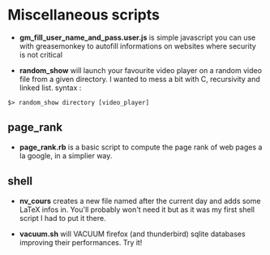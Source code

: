 # Miscellaneous scripts

- **gm_fill_user_name_and_pass.user.js** is simple javascript you can use with greasemonkey to autofill informations on websites where security is not critical

- **random_show** will launch your favourite video player on a random video file from a given directory.
I wanted to mess a bit with C, recursivity and linked list.
syntax :
```shell
$> random_show directory [video_player]
```

## page_rank

- **page_rank.rb** is a basic script to compute the page rank of web pages a la google, in a simplier way.

## shell

- **nv_cours** creates a new file named after the current day and adds some LaTeX infos in.
  You'll probably won't need it but as it was my first shell script I had to put it there.

- **vacuum.sh** will VACUUM firefox (and thunderbird) sqlite databases improving their performances. Try it!
